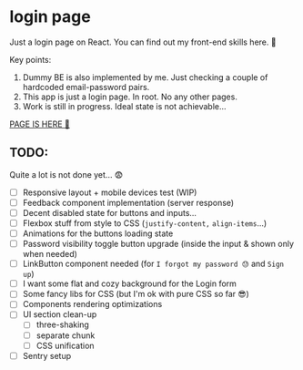 # login page

Just a login page on React. You can find out my front-end skills here. 🙂

Key points:

1. Dummy BE is also implemented by me. Just checking a couple of hardcoded email-password pairs.
2. This app is just a login page. In root. No any other pages.
3. Work is still in progress. Ideal state is not achievable...

[PAGE IS HERE 🔗](https://login-three-drab.vercel.app/)

## TODO:

Quite a lot is not done yet... 😨

- [ ] Responsive layout + mobile devices test (WIP)
- [ ] Feedback component implementation (server response)
- [ ] Decent disabled state for buttons and inputs...
- [ ] Flexbox stuff from style to CSS (`justify-content,` `align-items`...)
- [ ] Animations for the buttons loading state
- [ ] Password visibility toggle button upgrade (inside the input & shown only when needed)
- [ ] LinkButton component needed (for `I forgot my password 😓` and `Sign up`)
- [ ] I want some flat and cozy background for the Login form
- [ ] Some fancy libs for CSS (but I'm ok with pure CSS so far 😎)
- [ ] Components rendering optimizations
- [ ] UI section clean-up
  - [ ] three-shaking
  - [ ] separate chunk
  - [ ] CSS unification
- [ ] Sentry setup
